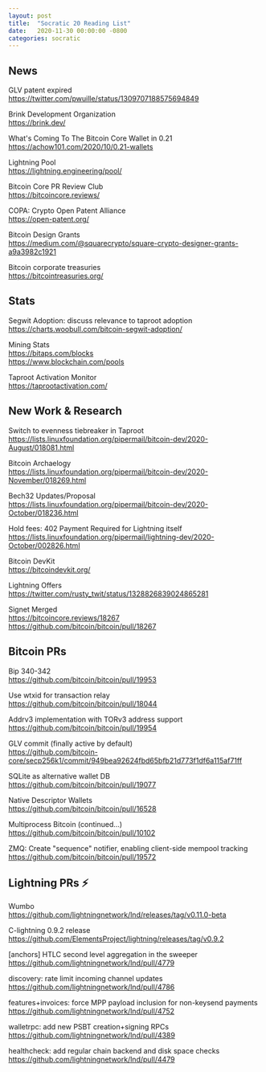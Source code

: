 ```yaml
---
layout: post
title:  "Socratic 20 Reading List"
date:   2020-11-30 00:00:00 -0800
categories: socratic
---
```


## News

GLV patent expired  
<https://twitter.com/pwuille/status/1309707188575694849>

Brink Development Organization  
<https://brink.dev/>

What's Coming To The Bitcoin Core Wallet in 0.21  
<https://achow101.com/2020/10/0.21-wallets>

Lightning Pool  
<https://lightning.engineering/pool/>

Bitcoin Core PR Review Club  
<https://bitcoincore.reviews/>

COPA: Crypto Open Patent Alliance  
<https://open-patent.org/>

Bitcoin Design Grants  
<https://medium.com/@squarecrypto/square-crypto-designer-grants-a9a3982c1921>

Bitcoin corporate treasuries  
<https://bitcointreasuries.org/>

## Stats

Segwit Adoption: discuss relevance to taproot adoption  
<https://charts.woobull.com/bitcoin-segwit-adoption/>

Mining Stats  
<https://bitaps.com/blocks>  
<https://www.blockchain.com/pools>

Taproot Activation Monitor  
<https://taprootactivation.com/>


## New Work & Research

Switch to evenness tiebreaker in Taproot  
<https://lists.linuxfoundation.org/pipermail/bitcoin-dev/2020-August/018081.html>

Bitcoin Archaelogy  
<https://lists.linuxfoundation.org/pipermail/bitcoin-dev/2020-November/018269.html>

Bech32 Updates/Proposal  
<https://lists.linuxfoundation.org/pipermail/bitcoin-dev/2020-October/018236.html>

Hold fees: 402 Payment Required for Lightning itself  
<https://lists.linuxfoundation.org/pipermail/lightning-dev/2020-October/002826.html>

Bitcoin DevKit  
<https://bitcoindevkit.org/>

Lightning Offers  
<https://twitter.com/rusty_twit/status/1328826839024865281>

Signet Merged    
<https://bitcoincore.reviews/18267>  
<https://github.com/bitcoin/bitcoin/pull/18267>



## Bitcoin PRs

Bip 340-342  
<https://github.com/bitcoin/bitcoin/pull/19953>

Use wtxid for transaction relay  
<https://github.com/bitcoin/bitcoin/pull/18044>

Addrv3 implementation with TORv3 address support  
<https://github.com/bitcoin/bitcoin/pull/19954>

GLV commit (finally active by default)  
<https://github.com/bitcoin-core/secp256k1/commit/949bea92624fbd65bfb21d773f1df6a115af71ff>

SQLite as alternative wallet DB  
<https://github.com/bitcoin/bitcoin/pull/19077>

Native Descriptor Wallets  
<https://github.com/bitcoin/bitcoin/pull/16528>

Multiprocess Bitcoin (continued...)  
<https://github.com/bitcoin/bitcoin/pull/10102>

ZMQ: Create "sequence" notifier, enabling client-side mempool tracking  
<https://github.com/bitcoin/bitcoin/pull/19572>



## Lightning PRs ⚡

Wumbo  
<https://github.com/lightningnetwork/lnd/releases/tag/v0.11.0-beta>

C-lightning 0.9.2 release  
<https://github.com/ElementsProject/lightning/releases/tag/v0.9.2>

[anchors] HTLC second level aggregation in the sweeper  
<https://github.com/lightningnetwork/lnd/pull/4779>

discovery: rate limit incoming channel updates  
<https://github.com/lightningnetwork/lnd/pull/4786>

features+invoices: force MPP payload inclusion for non-keysend payments  
<https://github.com/lightningnetwork/lnd/pull/4752>

walletrpc: add new PSBT creation+signing RPCs  
<https://github.com/lightningnetwork/lnd/pull/4389>

healthcheck: add regular chain backend and disk space checks  
<https://github.com/lightningnetwork/lnd/pull/4479>


